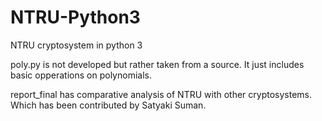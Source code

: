 # NTRU-Python3
NTRU cryptosystem in python 3

poly.py is not developed but rather taken from a source. It just includes basic opperations on polynomials.

report_final has comparative analysis of NTRU with other cryptosystems. Which has been contributed by Satyaki Suman.
